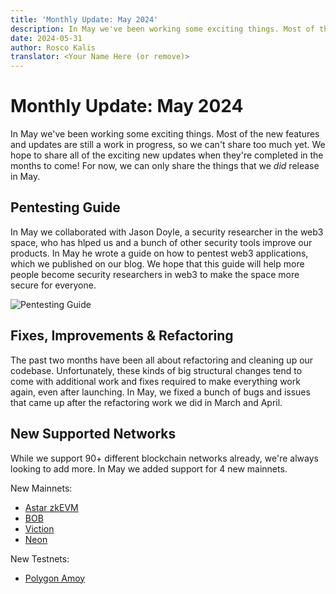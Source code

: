 ```yaml
---
title: 'Monthly Update: May 2024'
description: In May we've been working some exciting things. Most of the new features and updates are still a work in progress, so we can't share too much yet. We hope to share all of the exciting new updates when they're completed in the months to come!
date: 2024-05-31
author: Rosco Kalis
translator: <Your Name Here (or remove)>
---
```


# Monthly Update: May 2024

In May we've been working some exciting things. Most of the new features and updates are still a work in progress, so we can't share too much yet. We hope to share all of the exciting new updates when they're completed in the months to come! For now, we can only share the things that we _did_ release in May.

## Pentesting Guide

In May we collaborated with Jason Doyle, a security researcher in the web3 space, who has hlped us and a bunch of other security tools improve our products. In May he wrote a guide on how to pentest web3 applications, which we published on our blog. We hope that this guide will help more people become security researchers in web3 to make the space more secure for everyone.

![Pentesting Guide](/assets/images/blog/2024/pentesters-guide-exploiting-browser-extensions/cover.jpg)

## Fixes, Improvements & Refactoring

The past two months have been all about refactoring and cleaning up our codebase. Unfortunately, these kinds of big structural changes tend to come with additional work and fixes required to make everything work again, even after launching. In May, we fixed a bunch of bugs and issues that came up after the refactoring work we did in March and April.

## New Supported Networks

While we support 90+ different blockchain networks already, we're always looking to add more. In May we added support for 4 new mainnets.

New Mainnets:

- [Astar zkEVM](/token-approval-checker/astar-zkevm)
- [BOB](/token-approval-checker/bob)
- [Viction](/token-approval-checker/viction)
- [Neon](/token-approval-checker/neon)

New Testnets:

- [Polygon Amoy](/token-approval-checker/polygon-amoy)
